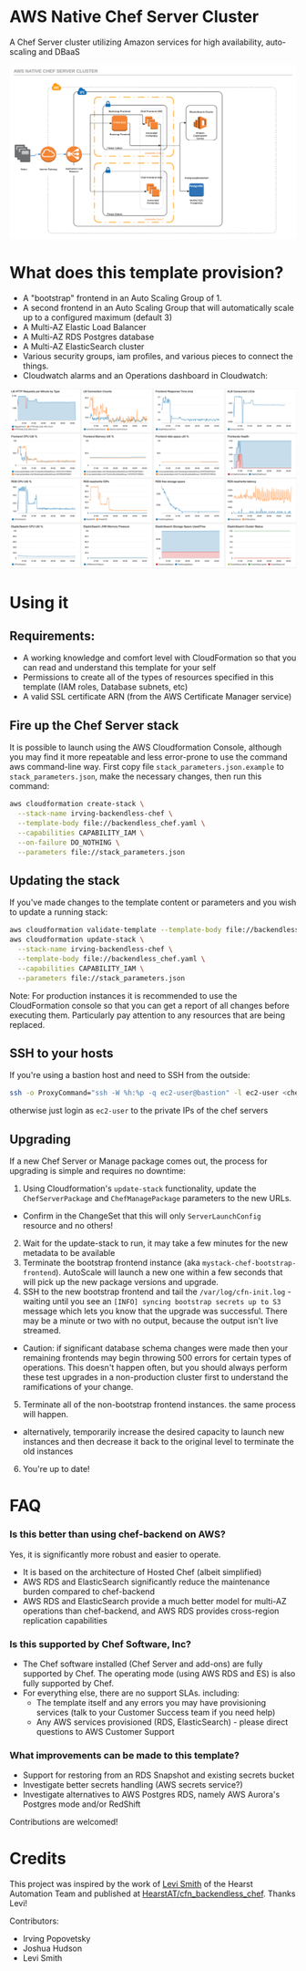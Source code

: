 # AWS Native Chef Server Cluster
A Chef Server cluster utilizing Amazon services for high availability, auto-scaling and DBaaS

![Chef Server Architecture Diagram](/images/arch-diagram.png?raw=true "Architecture Diagram")

# What does this template provision?
- A "bootstrap" frontend in an Auto Scaling Group of 1.
- A second frontend in an Auto Scaling Group that will automatically scale up to a configured maximum (default 3)
- A Multi-AZ Elastic Load Balancer
- A Multi-AZ RDS Postgres database
- A Multi-AZ ElasticSearch cluster
- Various security groups, iam profiles, and various pieces to connect the things.
- Cloudwatch alarms and an Operations dashboard in Cloudwatch:

![Dashboard Example](/images/opsdashboard.png?raw=true "Architecture Diagram")


# Using it

## Requirements:
* A working knowledge and comfort level with CloudFormation so that you can read and understand this template for your self
* Permissions to create all of the types of resources specified in this template (IAM roles, Database subnets, etc)
* A valid SSL certificate ARN (from the AWS Certificate Manager service)

## Fire up the Chef Server stack

It is possible to launch using the AWS Cloudformation Console, although you may find it more repeatable and less error-prone to use the command aws command-line way. First copy file `stack_parameters.json.example` to `stack_parameters.json`, make the necessary changes, then run this command:

```bash
aws cloudformation create-stack \
  --stack-name irving-backendless-chef \
  --template-body file://backendless_chef.yaml \
  --capabilities CAPABILITY_IAM \
  --on-failure DO_NOTHING \
  --parameters file://stack_parameters.json
```

## Updating the stack

If you've made changes to the template content or parameters and you wish to update a running stack:

```bash
aws cloudformation validate-template --template-body file://backendless_chef.yaml &&
aws cloudformation update-stack \
  --stack-name irving-backendless-chef \
  --template-body file://backendless_chef.yaml \
  --capabilities CAPABILITY_IAM \
  --parameters file://stack_parameters.json
```

Note: For production instances it is recommended to use the CloudFormation console so that you can get a report of all changes before executing them.  Particularly pay attention to any resources that are being replaced.

## SSH to your hosts

If you're using a bastion host and need to SSH from the outside:

```bash
ssh -o ProxyCommand="ssh -W %h:%p -q ec2-user@bastion" -l ec2-user <chef server private ip>
```

otherwise just login as `ec2-user` to the private IPs of the chef servers

## Upgrading

If a new Chef Server or Manage package comes out, the process for upgrading is simple and requires no downtime:

1. Using Cloudformation's `update-stack` functionality, update the `ChefServerPackage` and `ChefManagePackage` parameters to the new URLs.
  - Confirm in the ChangeSet that this will only `ServerLaunchConfig` resource and no others!
2. Wait for the update-stack to run, it may take a few minutes for the new metadata to be available
3. Terminate the bootstrap frontend instance (aka `mystack-chef-bootstrap-frontend`). AutoScale will launch a new one within a few seconds that will pick up the new package versions and upgrade.
4. SSH to the new bootstrap frontend and tail the `/var/log/cfn-init.log` - waiting until you see an `[INFO] syncing bootstrap secrets up to S3` message which lets you know that the upgrade was successful.  There may be a minute or two with no output, because the output isn't live streamed.
  - Caution: if significant database schema changes were made then your remaining frontends may begin throwing 500 errors for certain types of operations.  This doesn't happen often, but you should always perform these test upgrades in a non-production cluster first to understand the ramifications of your change.
5. Terminate all of the non-bootstrap frontend instances.  the same process will happen.
  - alternatively, temporarily increase the desired capacity to launch new instances and then decrease it back to the original level to terminate the old instances
6. You're up to date!

# FAQ

### Is this better than using chef-backend on AWS?

Yes, it is significantly more robust and easier to operate.
- It is based on the architecture of Hosted Chef (albeit simplified)
- AWS RDS and ElasticSearch significantly reduce the maintenance burden compared to chef-backend
- AWS RDS and ElasticSearch provide a much better model for multi-AZ operations than chef-backend, and AWS RDS provides cross-region replication capabilities

### Is this supported by Chef Software, Inc?

- The Chef software installed (Chef Server and add-ons) are fully supported by Chef.  The operating mode (using AWS RDS and ES) is also fully supported by Chef.
- For everything else, there are no support SLAs.  including:
  - The template itself and any errors you may have provisioning services (talk to your Customer Success team if you need help)
  - Any AWS services provisioned (RDS, ElasticSearch) - please direct questions to AWS Customer Support

### What improvements can be made to this template?

- Support for restoring from an RDS Snapshot and existing secrets bucket
- Investigate better secrets handling (AWS secrets service?)
- Investigate alternatives to AWS Postgres RDS, namely AWS Aurora's Postgres mode and/or RedShift

Contributions are welcomed!

# Credits

This project was inspired by the work of [Levi Smith](https://github.com/TheFynx) of the Hearst Automation Team and published at [HearstAT/cfn_backendless_chef](https://github.com/HearstAT/cfn_backendless_chef).  Thanks Levi!

Contributors:
- Irving Popovetsky
- Joshua Hudson
- Levi Smith
